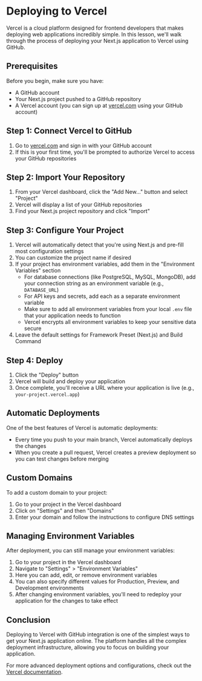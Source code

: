 # Deploying to Vercel

Vercel is a cloud platform designed for frontend developers that makes deploying web applications incredibly simple. In this lesson, we'll walk through the process of deploying your Next.js application to Vercel using GitHub.

## Prerequisites

Before you begin, make sure you have:

- A GitHub account
- Your Next.js project pushed to a GitHub repository
- A Vercel account (you can sign up at [vercel.com](https://vercel.com) using your GitHub account)

## Step 1: Connect Vercel to GitHub

1. Go to [vercel.com](https://vercel.com) and sign in with your GitHub account
2. If this is your first time, you'll be prompted to authorize Vercel to access your GitHub repositories

## Step 2: Import Your Repository

1. From your Vercel dashboard, click the "Add New..." button and select "Project"
2. Vercel will display a list of your GitHub repositories
3. Find your Next.js project repository and click "Import"

## Step 3: Configure Your Project

1. Vercel will automatically detect that you're using Next.js and pre-fill most configuration settings
2. You can customize the project name if desired
3. If your project has environment variables, add them in the "Environment Variables" section
   - For database connections (like PostgreSQL, MySQL, MongoDB), add your connection string as an environment variable (e.g., `DATABASE_URL`)
   - For API keys and secrets, add each as a separate environment variable
   - Make sure to add all environment variables from your local `.env` file that your application needs to function
   - Vercel encrypts all environment variables to keep your sensitive data secure
4. Leave the default settings for Framework Preset (Next.js) and Build Command

## Step 4: Deploy

1. Click the "Deploy" button
2. Vercel will build and deploy your application
3. Once complete, you'll receive a URL where your application is live (e.g., `your-project.vercel.app`)

## Automatic Deployments

One of the best features of Vercel is automatic deployments:

- Every time you push to your main branch, Vercel automatically deploys the changes
- When you create a pull request, Vercel creates a preview deployment so you can test changes before merging

## Custom Domains

To add a custom domain to your project:

1. Go to your project in the Vercel dashboard
2. Click on "Settings" and then "Domains"
3. Enter your domain and follow the instructions to configure DNS settings

## Managing Environment Variables

After deployment, you can still manage your environment variables:

1. Go to your project in the Vercel dashboard
2. Navigate to "Settings" > "Environment Variables"
3. Here you can add, edit, or remove environment variables
4. You can also specify different values for Production, Preview, and Development environments
5. After changing environment variables, you'll need to redeploy your application for the changes to take effect

## Conclusion

Deploying to Vercel with GitHub integration is one of the simplest ways to get your Next.js application online. The platform handles all the complex deployment infrastructure, allowing you to focus on building your application.

For more advanced deployment options and configurations, check out the [Vercel documentation](https://vercel.com/docs).
